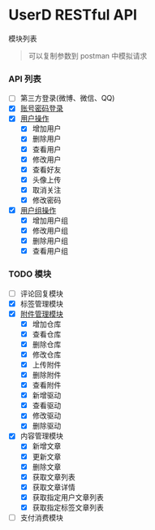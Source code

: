 # UserD RESTful API

模块列表

> 可以复制参数到 postman 中模拟请求

### API 列表
 
- [ ] 第三方登录(微博、微信、QQ)
- [x] [账号密码登录](login.md)
- [x] [用户操作](./user.md)
    - [x] 增加用户
    - [x] 删除用户
    - [x] 查看用户
    - [x] 修改用户
    - [x] 查看好友
    - [x] 头像上传
    - [x] 取消关注
    - [x] 修改密码
- [x] [用户组操作](groups.md)
    - [x] 增加用户组
    - [x] 修改用户组
    - [x] 删除用户组
    - [x] 查看用户组

### TODO 模块

- [ ] 评论回复模块
- [x] 标签管理模块
- [x] [附件管理模块](https://github.com/JanHuang/mediad)
    - [x] 增加仓库
    - [x] 查看仓库
    - [x] 删除仓库
    - [x] 修改仓库
    - [x] 上传附件
    - [x] 删除附件
    - [x] 查看附件
    - [x] 新增驱动
    - [x] 查看驱动
    - [x] 修改驱动
    - [x] 删除驱动
- [x] 内容管理模块
    - [x] 新增文章
    - [x] 更新文章
    - [x] 删除文章
    - [x] 获取文章列表
    - [x] 获取文章详情
    - [x] 获取指定用户文章列表
    - [x] 获取指定标签文章列表
- [ ] 支付消费模块